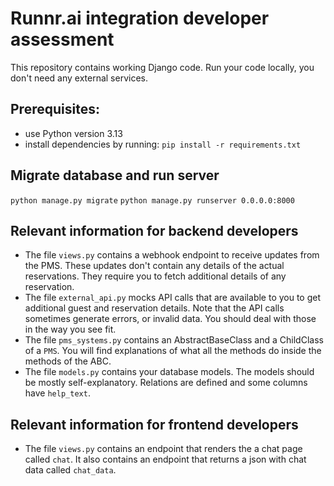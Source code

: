 # Runnr.ai integration developer assessment
This repository contains working Django code. Run your code locally, you don't need any external services.

## Prerequisites:
- use Python version 3.13
- install dependencies by running: `pip install -r requirements.txt`

## Migrate database and run server
`python manage.py migrate`
`python manage.py runserver 0.0.0.0:8000`

## Relevant information for backend developers
- The file `views.py` contains a webhook endpoint to receive updates from the PMS. These updates don't contain any details of the actual reservations. They require you to fetch additional details of any reservation.
- The file `external_api.py` mocks API calls that are available to you to get additional guest and reservation details. Note that the API calls sometimes generate errors, or invalid data. You should deal with those in the way you see fit.
- The file `pms_systems.py` contains an AbstractBaseClass and a ChildClass of a `PMS`. You will find explanations of what all the methods do inside the methods of the ABC.
- The file `models.py` contains your database models. The models should be mostly self-explanatory. Relations are defined and some columns have `help_text`.

## Relevant information for frontend developers
- The file `views.py` contains an endpoint that renders the a chat page called `chat`. It also contains an endpoint that returns a json with chat data called `chat_data`.

